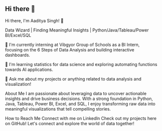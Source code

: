 ## Hi there 👋

Hi there, I'm Aaditya Singh! 👋	

Data Wizard | Finding Meaningful Insights | Python/Java/Tableau/Power BI/Excel/SQL

🔭 I'm currently interning at Vibgyor Group of Schools as a BI Intern, focusing on the 6 Steps of Data Analysis and building interactive dashboards.

🌱 I'm learning statistics for data science and exploring automating functions towards AI applications.

💬 Ask me about my projects or anything related to data analysis and visualization!

About Me
I am passionate about leveraging data to uncover actionable insights and drive business decisions. With a strong foundation in Python, Java, Tableau, Power BI, Excel, and SQL, I enjoy transforming raw data into meaningful visualizations that tell compelling stories.

How to Reach Me
Connect with me on LinkedIn
Check out my projects here on GitHub!
Let's connect and explore the world of data together!
